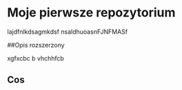 # Moje pierwsze repozytorium 

lajdfnlkdsagmkdsf
nsaldhuoasnFJNFMASf

##Opis rozszerzony

xgfxcbc b
vhchhfcb

## Cos
